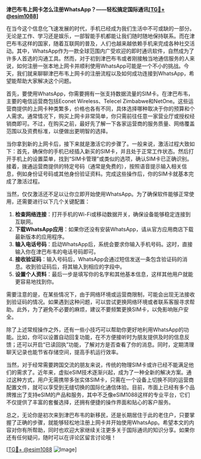 **津巴布韦上网卡怎么注册WhatsApp？——轻松搞定国际通讯[[TG💪+ @esim1088](https://t.me/s/esim1088)]**

在当今这个信息化飞速发展的时代，手机已经成为我们生活中不可或缺的一部分。无论是工作、学习还是娱乐，一部智能手机都能让我们随时随地保持联系。而在津巴布韦这样的国家，随着互联网的普及，人们也越来越依赖手机来完成各种社交活动。其中，WhatsApp作为一款全球范围内广受欢迎的即时通讯软件，自然成为了许多人首选的沟通工具。然而，对于初到津巴布韦或者刚接触当地通信服务的人来说，如何注册一张本地上网卡并顺利使用WhatsApp可能是一个不小的挑战。今天，我们就来聊聊津巴布韦上网卡的注册流程以及如何成功连接到WhatsApp，希望能帮助大家解决这个问题。

首先，要使用WhatsApp，你需要拥有一张支持数据流量的SIM卡。在津巴布韦，主要的电信运营商包括Econet Wireless、Telecel Zimbabwe和NetOne。这些运营商提供的上网卡种类繁多，价格也各有不同，具体选择哪种取决于你的预算和个人需求。通常情况下，购买上网卡非常简单，你只需前往任意一家营业厅或授权经销商即可。不过，在购买之前，最好先了解一下各家运营商的服务质量、网络覆盖范围以及资费标准，以便做出更明智的选择。

当你拿到新的上网卡后，接下来就是激活它的步骤了。一般来说，激活过程大致如下：首先，确保你的手机已经插入新买的SIM卡，并且处于正常工作状态。然后打开手机上的设置菜单，找到“SIM卡管理”或类似的选项，确认SIM卡已正确识别。接着，拨通运营商提供的特定号码（通常是免费的），按照语音提示输入相关信息，例如身份证号码或其他身份验证资料。完成这些操作后，你的SIM卡就基本完成了激活过程。

当然，仅仅激活还不足以让你立即开始使用WhatsApp。为了确保软件能够正常使用，还需要进行以下几个关键配置：

1. **检查网络连接**：打开手机的Wi-Fi或移动数据开关，确保设备能够稳定连接到互联网。
2. **下载WhatsApp应用**：如果你还没有安装WhatsApp，请从官方应用商店下载最新版本的应用程序。
3. **输入电话号码**：启动WhatsApp后，系统会要求你输入手机号码。这时，直接输入你在津巴布韦的电话号码即可。
4. **接收验证码**：输入号码后，WhatsApp会通过短信发送一条包含验证码的消息。收到验证码后，将其输入到相应的字段中。
5. **设置个人资料**：最后一步是填写你的名字和其他基本信息，这样其他用户就能更容易地找到你。

需要注意的是，在某些情况下，由于网络环境或运营商限制，可能会出现无法接收到验证码的情况。如果遇到这种问题，可以尝试更换网络环境或者联系客服寻求帮助。此外，为了避免不必要的麻烦，建议不要频繁更换SIM卡，以免影响账户安全。

除了上述常规操作之外，还有一些小技巧可以帮助你更好地利用WhatsApp的功能。比如，你可以设置自动回复功能，在不方便接听时为朋友提供及时的信息反馈；还可以开启“已读回执”功能，了解对方是否查看了你的消息。同时，定期清理聊天记录也能节省存储空间，提高手机运行效率。

当然，对于经常需要跨国交流的朋友来说，传统的物理SIM卡或许已经不能满足他们的需求了。近年来，虚拟eSIM技术逐渐兴起，成为了一种全新的解决方案。通过这种方式，用户无需携带多张实体SIM卡，只需在一个设备上切换不同的运营商配置文件，就可以享受到无缝切换的国际化通信体验。目前，市面上已经有多个品牌推出了支持eSIM的产品和服务，其中不乏像eSIM1088这样的专业平台，它们不仅提供了丰富的套餐选择，还拥有便捷的操作界面和贴心的客户服务。

总之，无论你是初次来到津巴布韦的新移民，还是长期居住于此的老住户，只要掌握了正确的步骤，就能够轻松地注册上网卡并开始使用WhatsApp。希望本文的内容对你有所帮助，同时也欢迎大家继续关注更多关于国际通讯的知识分享。如果你还有任何疑问，随时可以在评论区留言讨论哦！

[[TG💪+ @esim1088](https://t.me/s/esim1088) ![Image](https://i.postimg.cc/4NQfJmqS/Snipaste-2025-05-13-00-14-12.png)]
